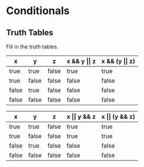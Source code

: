 # Conditionals

## Truth Tables

Fill in the truth tables.

  x  | y   | z   | x && y &#124;&#124; z |  x && (y &#124;&#124; z)
-----|-----|-----|-|-
true |true |false| true | true
true |false|false| false | false
false|true |false| false | false
false|false|false| false | false


  x  | y   | z   | x &#124;&#124; y && z |  x &#124;&#124; (y && z)
-----|-----|-----|-|-
true |true |false| true | true
true |false|false| true | true
false|true |false| false | false
false|false|false| false | false
